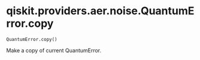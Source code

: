 # qiskit.providers.aer.noise.QuantumError.copy

`QuantumError.copy()`

Make a copy of current QuantumError.
